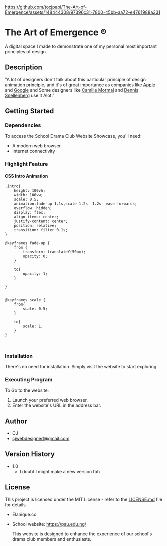 






https://github.com/tocjpapi/The-Art-of-Emergence/assets/148444308/97396c31-7800-45bb-aa72-e4761988a331







# The Art of Emergence ®

A digital space I made to demonstrate one of my personal most important principles of design.

## Description

"A lot of designers don't talk about this particular principle of design animation principle, and it's of great importance as companies like [Apple](https://www.apple.com/) and [Google](https://www.google.com/) and Some designers like [Camille Mormal](https://camillemormal.com/) and [Dennis Snellenberg](https://dennissnellenberg.com/) use it Alot."

## Getting Started

### Dependencies

To access the School Drama Club Website Showcase, you'll need:
- A modern web browser
- Internet connectivity

### Highlight Feature
#### CSS Intro Animation
```
.intro{
    height: 100vh;
    width: 100vw;
    scale: 0.5;
    animation:fade-up 1.1s,scale 1.2s  1.2s  ease forwards;
    overflow: hidden;
    display: flex;
    align-items: center;
    justify-content: center;
    position: relative;
    transition: filter 0.1s;
}

@keyframes fade-up {
    from {
        transform: translateY(50px);
        opacity: 0;
    }

    to{
        opacity: 1;
    }
    
}


@keyframes scale {
    from{
        scale: 0.5;
    }

    to{
        scale: 1;
    }
}

  
```

### Installation

There's no need for installation. Simply visit the website to start exploring.

### Executing Program

To Go to the website:
1. Launch your preferred web browser.
2. Enter the website's URL in the address bar.


## Author

- CJ
- cjwebdesigned@gmail.com

## Version History

- 1.0
  - I doubt I might make a new version tbh

## License

This project is licensed under the MIT License - refer to the [LICENSE.md](LICENSE.md) file for details.



- Elanique.co
- School website: https://pau.edu.ng/

  This website is designed to enhance the experience of our school's drama club members and enthusiasts.
